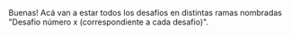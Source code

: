 Buenas! Acá van a estar todos los desafios en distintas ramas nombradas "Desafio número x (correspondiente a cada desafio)". 